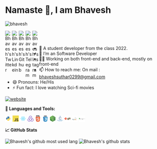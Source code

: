 # Namaste 🙏, I am Bhavesh

<p align="left"> <img src="https://komarev.com/ghpvc/?username=bhavesh0206s&label=Profile Views&color=blue&style=plastic" alt="bhavesh" /></p>

<a href="https://twitter.com/bhavesh0206s">
  <img align="left" alt="Bhavesh's Twitter" width="22px" src="https://cdn.jsdelivr.net/npm/simple-icons@v3/icons/twitter.svg" />
</a>
<a href="https://linkedin.com/in/bhavesh-suthar/">
  <img align="left" alt="Bhavesh's Linkdein" width="22px" src="https://cdn.jsdelivr.net/npm/simple-icons@v3/icons/linkedin.svg" />
</a>
<a href="https://github.com/bhavesh0206s">
  <img align="left" alt="Bhavesh's Github" width="22px" src="https://cdn.jsdelivr.net/npm/simple-icons@v3/icons/github.svg" />
</a>
<a href="https://t.me/bhavesh02">
  <img align="left" alt="Bhavesh's Telegram" width="22px" src="https://cdn.jsdelivr.net/npm/simple-icons@v3/icons/telegram.svg" />
</a>
<a href="https://instagram.com/bhavesh0206/">
  <img align="left" alt="Bhavesh's Instagram" width="22px" src="https://cdn.jsdelivr.net/npm/simple-icons@v3/icons/instagram.svg" />
</a>

<br/>
<br/>

- 🔭 A student developer from the class 2022.
- 🌱 I’m an Software Developer
- 👨‍💻 Working on both front-end and back-end, mostly on front-end
- 📫 How to reach me: On mail :   [bhaveshsuthar0299@gmail.com](bhaveshsuthar0299@gmail.com)
- 😄 Pronouns: He/His
- ⚡ Fun fact: I love watching Sci-fi movies


[![website](https://img.shields.io/badge/PortfolioWebsite-bhavesh-2648ff?style=flat-square&logo=google-chrome)](https://bhavesh0206s.github.io/)

**🧰 Languages and Tools:**  
 
<code><img height="20" src="https://raw.githubusercontent.com/github/explore/80688e429a7d4ef2fca1e82350fe8e3517d3494d/topics/python/python.png"></code>
<code><img height="20" src="https://raw.githubusercontent.com/github/explore/80688e429a7d4ef2fca1e82350fe8e3517d3494d/topics/javascript/javascript.png"></code>
<code><img height="20" src="https://raw.githubusercontent.com/github/explore/80688e429a7d4ef2fca1e82350fe8e3517d3494d/topics/react/react.png"></code>
<code><img height="20" src="https://raw.githubusercontent.com/github/explore/80688e429a7d4ef2fca1e82350fe8e3517d3494d/topics/redux/redux.png"></code>
<code><img height="20" src="https://raw.githubusercontent.com/github/explore/80688e429a7d4ef2fca1e82350fe8e3517d3494d/topics/html/html.png"></code>
<code><img height="20" src="https://raw.githubusercontent.com/github/explore/80688e429a7d4ef2fca1e82350fe8e3517d3494d/topics/css/css.png"></code>
<code><img height="20" src="https://raw.githubusercontent.com/github/explore/80688e429a7d4ef2fca1e82350fe8e3517d3494d/topics/nodejs/nodejs.png"></code>
<code><img height="20" src="https://raw.githubusercontent.com/github/explore/80688e429a7d4ef2fca1e82350fe8e3517d3494d/topics/c/c.png"></code>
<code><img height="20" src="https://raw.githubusercontent.com/github/explore/80688e429a7d4ef2fca1e82350fe8e3517d3494d/topics/git/git.png"></code>
<code><img height="20" src="https://raw.githubusercontent.com/github/explore/80688e429a7d4ef2fca1e82350fe8e3517d3494d/topics/mysql/mysql.png"></code>
<code><img height="20" src="https://raw.githubusercontent.com/github/explore/80688e429a7d4ef2fca1e82350fe8e3517d3494d/topics/mongodb/mongodb.png"></code>

**📈 GitHub Stats**

![Bhavesh's github most used lang](https://github-readme-stats.vercel.app/api/top-langs/?username=bhavesh0206s&show_icons=true&theme=dark&hide_langs_below=1)
![Bhavesh's github stats](https://github-readme-stats.vercel.app/api?username=bhavesh0206s&show_icons=true&title_color=fff&icon_color=79ff97&text_color=9f9f9f&bg_color=151515)




